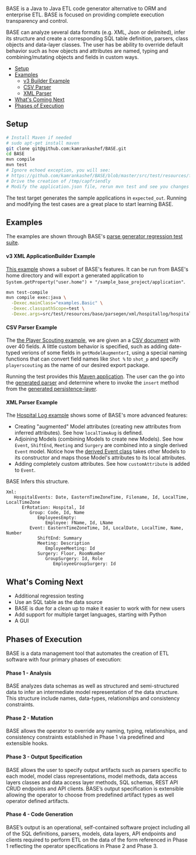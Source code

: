 BASE is a Java to Java ETL code generator alternative to ORM and enterprise ETL.
BASE is focused on providing complete execution  transparency and control.

BASE can analyze several data formats (e.g. XML, Json or delimited), infer its structure and create a corresponding SQL table
definition, parsers, class objects and data-layer classes.  The user has be ability to override default behavior such as
how objects and attributes are named, typing and combining/mutating objects and fields in custom ways.

- [Setup](#setup)
- [Examples](#examples)
  - [v3 Builder Example](#v3-xml-applicationbuilder-example)
  - [CSV Parser](#csv-parser-example)
  - [XML Parser](#xml-parser-example)
- [What's Coming Next](#whats-coming-next)
- [Phases of Execution](#phases-of-execution)

## Setup

```bash
# Install Maven if needed
# sudo apt-get install maven
git clone git@github.com:kamrankashef/BASE.git
cd BASE
mvn compile
mvn test
# Ignore echoed exception, you will see:
# https://github.com/kamrankashef/BASE/blob/master/src/test/resources/fromjson/application.json
# Drive the creation of /tmp/capfriendly
# Modify the application.json file, rerun mvn test and see you changes passed through
```
The test target generates the sample applications in `expected_out`.  Running and modifying the test cases are a great
place to start learning BASE.

## Examples

The examples are shown through BASE's [parse generator regression test suite](https://github.com/kamrankashef/BASE/tree/master/src/test/java/base/parsegen).

#### v3 XML ApplicationBuilder Example


[This example](https://github.com/kamrankashef/BASE/blob/master/src/test/java/examples/Basic.java)
shows a subset of BASE's features.  It can be run from BASE's home directory and will export a
generated application to ` System.getProperty("user.home") + "/sample_base_project/application"`.


```bash
mvn test-compile
mvn compile exec:java \
  -Dexec.mainClass="examples.Basic" \
  -Dexec.classpathScope=test \
  -Dexec.args=src/test/resources/base/parsegen/xml/hospitallog/hospital-log.xml
  ```

#### CSV Parser Example
The [the Player Scouting example](https://github.com/kamrankashef/BASE/blob/master/src/test/java/base/parsegen/csv/playerscouting/TestPlayerScoutingCSV.java), we are given an a [CSV document](https://github.com/kamrankashef/BASE/blob/master/src/test/resources/base/parsegen/csv/playerscouting/sample-export.csv) with over 40 fields.  A little custom behavior is specified, such as adding date-typed verions of some fields in `getModelAugmenterI`, using a special naming functions that can convert field names like `Shot %` to `shot_p` and specify `playerscouting` as the name of our desired export package.

Running the test provides this [Maven application](https://github.com/kamrankashef/BASE/tree/master/expected_out/player_scouting/application).
The user can the go into the [generated parser](https://github.com/kamrankashef/BASE/blob/master/expected_out/player_scouting/application/src/main/java/main/PlayerScoutingFeedParser.java)
and determine where to invoke the `insert` method from the 
[generated persistence-layer](https://github.com/kamrankashef/BASE/blob/master/expected_out/player_scouting/application/src/main/java/playerscouting/derived/datalayer/PlayerScoutingDL.java).

#### XML Parser Example

The [Hospital Log example](https://github.com/kamrankashef/BASE/blob/master/src/test/java/base/parsegen/xml/hospitalevents/TestHospitalEvents.java)
shows some of BASE's more advanced features:

- Creating "augmented" Model attributes (creating new attributes from inferred attributes).  See how `localTimeAug` is defined.
- Adjoining Models (combining Models to create new Models).  See how `Event`, `ShiftEnd`, `Meeting` and `Surgery`
are combined into a single derived `Event` model.  Notice how the [derived Event class](https://github.com/kamrankashef/BASE/blob/master/expected_out/hospital_log/application/src/main/java/com/fakehospital/derived/model/Event.java)
takes other Models to its constructor and maps those Model's attributes to its local attributes.
- Adding completely custom attributes.  See how `customAttribute` is added to `Event`.

BASE Infers this structure.
```
Xml: 
   HospitalEvents: Date, EasternTimeZoneTime, Filename, Id, LocalTime, LocalTimeZone
      ErRotation: Hospital, Id
         Group: Code, Id, Name
            EmployeesEmpty: 
               Employee: FName, Id, LName
         Event: EasternTimeZoneTime, Id, LocalDate, LocalTime, Name, Number
            ShiftEnd: Summary
            Meeting: Description
               EmployeeMeeting: Id
            Surgery: Floor, RoomNumber
               GroupSurgery: Id, Role
                  EmployeeGroupSurgery: Id
```


## What's Coming Next

- Additional regression testing
- Use an SQL table as the data source
- BASE is due for a clean up to make it easier to work with for new users
- Add support for multiple target languages, starting with Python
- A GUI

## Phases of Execution

BASE is a data management tool that automates the creation of ETL software with four primary
phases of execution:

#### Phase 1 - Analysis
BASE analyzes data schemas as well as structured and semi-structured data to infer an
intermediate model representation of the data structure. This structure include names, data-types,
relationships and consistency constraints.

#### Phase 2 - Mutation
BASE allows the operator to override any naming, typing, relationships, and consistency
constraints established in Phase 1 via predefined and extensible hooks.

#### Phase 3 - Output Specification
BASE allows the user to specify output artifacts such as parsers specific to
each model, model class representations, model methods, data access layers classes and data access layer
methods, SQL schemas, REST API CRUD endpoints and API clients. BASE’s output specification is
extensible allowing the operator to choose from predefined artifact types as well operator defined artifacts.

#### Phase 4 - Code Generation
BASE’s output is an operational, self-contained software project including all of the
SQL definitions, parsers, models, data layers, API endpoints and clients required to perform ETL on the data of
the form referenced in Phase 1 reflecting the operator specifications in Phase 2 and Phase 3.

